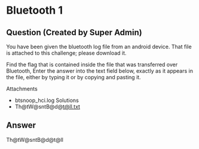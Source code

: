 # Bluetooth 1
## Question (Created by Super Admin)

You have been given the bluetooth log file from an android device. That file is attached to this challenge; please download it.

Find the flag that is contained inside the file that was transferred over Bluetooth, Enter the answer into the text field below, exactly as it appears in the file, either by typing it or by copying and pasting it.

Attachments
- btsnoop_hci.log
Solutions
- Th@tW@sntB@d@t@ll.txt

## Answer
Th@tW@sntB@d@t@ll
